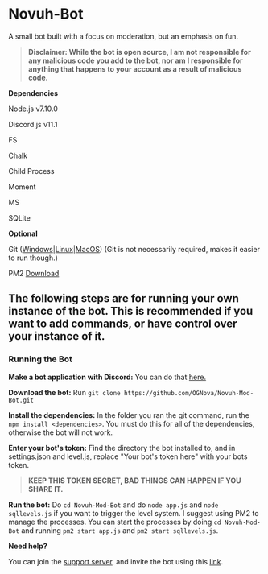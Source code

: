 # Novuh-Bot
A small bot built with a focus on moderation, but an emphasis on fun.

> <b>Disclaimer: While the bot is open source, I am not responsible for any malicious code you add to the bot, nor am I responsible for anything that happens to your account as a result of malicious code.</b>

<b>Dependencies</b>

Node.js v7.10.0

Discord.js v11.1

FS

Chalk

Child Process

Moment

MS

SQLite

<b>Optional</b>

Git ([Windows](https://git-scm.com/download/win)|[Linux](https://git-scm.com/book/en/v2/Getting-Started-Installing-Git)|[MacOS](https://git-scm.com/download/mac)) (Git is not necessarily required, makes it easier to run though.)

PM2 [Download](http://pm2.keymetrics.io/)

<h2><b>The following steps are for running your own instance of the bot. This is recommended if you want to add commands, or have control over your instance of it.</b></h2>

<h3><b>Running the Bot</b></h3>

<b>Make a bot application with Discord:</b> You can do that [here.](https://discordapp.com/developers/applications/me)

<b>Download the bot:</b> Run `git clone https://github.com/OGNova/Novuh-Mod-Bot.git`

<b>Install the dependencies:</b> In the folder you ran the git command, run the `npm install <dependencies>`. You must do this for all of the dependencies, otherwise the bot will not work.

<b>Enter your bot's token:</b> Find the directory the bot installed to, and in settings.json and level.js, replace "Your bot's token here" with your bots token.

> <b>KEEP THIS TOKEN SECRET, BAD THINGS CAN HAPPEN IF YOU SHARE IT.</b>

<b>Run the bot:</b> Do `cd Novuh-Mod-Bot` and do `node app.js` and `node sqllevels.js` if you want to trigger the level system. I suggest using PM2 to manage the processes. You can start the processes by doing `cd Novuh-Mod-Bot` and running `pm2 start app.js` and `pm2 start sqllevels.js`.

<b>Need help?</b>

You can join the [support server](https://discord.gg/qtpgmFe), and invite the bot using this [link](https://discordapp.com/oauth2/authorize?permissions=2146958591&scope=bot&client_id=316750900846788609).
